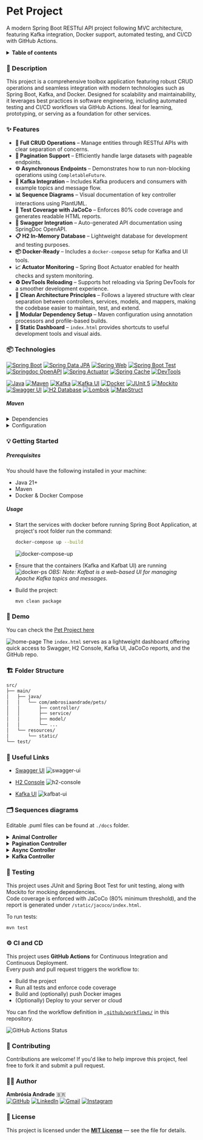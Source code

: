 # Pet Project
A modern Spring Boot RESTful API project following MVC architecture, featuring Kafka integration, Docker support, automated testing, and CI/CD with GitHub Actions.

<details>
<summary><b>Table of contents</b></summary>
  <ol>
    <li><a href="#-description">Description</a></li>
    <li><a href="#-features">Features</a></li>
    <li><a href="#-technologies">Technologies</a>
      <ul><li><a href="#maven">Maven</a></li></ul>
    </li>
    <li>
      <a href="#-getting-started">Getting Started</a>
      <ul>
        <li><a href="#prerequisites">Prerequisites</a></li>
        <li><a href="#usage">Usage</a></li>
      </ul>
    </li>
    <li><a href="#-demo">Demo</a></li>
    <li><a href="#-folder-structure">Folder Structure</a></li>
    <li><a href="#-useful-links">Useful Links</a></li>
    <li><a href="#-sequence-diagrams">Sequence Diagrams</a></li>
    <li><a href="#-testing">Testing</a></li>
    <li><a href="#-ci-and-cd">CI and CD</a></li>
    <li><a href="#-contributing">Contributing</a></li>
    <li><a href="#-author">Author</a></li>
    <li><a href="#-license">License</a></li>
  </ol>
</details>

### 📖 Description

This project is a comprehensive toolbox application featuring robust CRUD operations and seamless integration with modern technologies such as Spring Boot, Kafka, and Docker. Designed for scalability and maintainability, it leverages best practices in software engineering, including automated testing and CI/CD workflows via GitHub Actions. Ideal for learning, prototyping, or serving as a foundation for other services.

### ✨ Features

* **🔁 Full CRUD Operations** – Manage entities through RESTful APIs with clear separation of concerns.
* **📄 Pagination Support** – Efficiently handle large datasets with pageable endpoints.
* **⚙️ Asynchronous Endpoints** – Demonstrates how to run non-blocking operations using `CompletableFuture`.
* **📨 Kafka Integration** – Includes Kafka producers and consumers with example topics and message flow.
* **📊 Sequence Diagrams** – Visual documentation of key controller interactions using PlantUML.
* **🧪 Test Coverage with JaCoCo** – Enforces 80% code coverage and generates readable HTML reports.
* **🧰 Swagger Integration** – Auto-generated API documentation using SpringDoc OpenAPI.
* **📋 H2 In-Memory Database** – Lightweight database for development and testing purposes.
* **📦 Docker-Ready** – Includes a `docker-compose` setup for Kafka and UI tools.
* **📈 Actuator Monitoring** – Spring Boot Actuator enabled for health checks and system monitoring.
* **♻️ DevTools Reloading** – Supports hot reloading via Spring DevTools for a smoother development experience.
* **🧹 Clean Architecture Principles** – Follows a layered structure with clear separation between controllers, services, models, and mappers, making the codebase easier to maintain, test, and extend.
* **🔐 Modular Dependency Setup** – Maven configuration using annotation processors and profile-based builds.
* **📁 Static Dashboard** – `index.html` provides shortcuts to useful development tools and visual aids.


### 📦 Technologies

[![Spring Boot][springboot-shield]][springboot-url] [![Spring Data JPA][jpa-shield]][jpa-url] [![Spring Web][web-shield]][web-url] [![Spring Boot Test][test-shield]][test-url] [![Springdoc OpenAPI][springdoc-shield]][springdoc-url] [![Spring Actuator][actuator-shield]][actuator-url] [![Spring Cache][cache-shield]][cache-url] [![DevTools][devtools-shield]][devtools-url]

[![Java][java-shield]][java-url] [![Maven][maven-shield]][maven-url] [![Kafka][kafka-shield]][kafka-url] [![Kafka UI][kafbat-shield]][kafbat-url] [![Docker][docker-shield]][docker-url] [![JUnit 5][junit5-shield]][junit5-url] [![Mockito][mockito-shield]][mockito-url] [![Swagger UI][swagger-shield]][swagger-url] [![H2 Database][h2-shield]][h2-url] [![Lombok][lombok-shield]][lombok-url] [![MapStruct][mapstruct-shield]][mapstruct-url]

##### Maven

<details>
    <summary>Dependencies</summary>

```xml
<properties>
    <java.version>21</java.version>
    <lombok.version>1.18.30</lombok.version>
    <mapstruct.version>1.5.5.Final</mapstruct.version>
    <jacoco.version>0.8.10</jacoco.version>
    <springdoc.version>2.8.8</springdoc.version>
    <spring.boot.maven.plugin>3.2.5</spring.boot.maven.plugin>
    <maven.resources.plugin.version>3.3.1</maven.resources.plugin.version>
</properties>
<dependencies>
    <dependency>
        <groupId>org.springframework.boot</groupId>
        <artifactId>spring-boot-starter-data-jpa</artifactId>
    </dependency>
    <dependency>
        <groupId>org.springframework.boot</groupId>
        <artifactId>spring-boot-starter-web</artifactId>
    </dependency>
    <dependency>
        <groupId>com.h2database</groupId>
        <artifactId>h2</artifactId>
        <scope>runtime</scope>
    </dependency>
    <dependency>
        <groupId>org.projectlombok</groupId>
        <artifactId>lombok</artifactId>
        <version>${lombok.version}</version>
    </dependency>
    <dependency>
        <groupId>org.springframework.boot</groupId>
        <artifactId>spring-boot-starter-test</artifactId>
        <scope>test</scope>
    </dependency>
    <dependency>
        <groupId>org.mapstruct</groupId>
        <artifactId>mapstruct</artifactId>
        <version>${mapstruct.version}</version>
    </dependency>
    <dependency>
        <groupId>org.springdoc</groupId>
        <artifactId>springdoc-openapi-starter-webmvc-ui</artifactId>
        <version>${springdoc.version}</version>
    </dependency>
    <dependency>
        <groupId>org.springframework.boot</groupId>
        <artifactId>spring-boot-starter-actuator</artifactId>
    </dependency>
    <dependency>
        <groupId>org.springframework.kafka</groupId>
        <artifactId>spring-kafka</artifactId>
    </dependency>
    <dependency>
        <groupId>org.springframework.boot</groupId>
        <artifactId>spring-boot-starter-cache</artifactId>
    </dependency>
    <dependency>
        <groupId>org.springframework.boot</groupId>
        <artifactId>spring-boot-devtools</artifactId>
        <scope>runtime</scope>
        <optional>true</optional>
    </dependency>
</dependencies>
```
</details>

<details>
    <summary>Configuration</summary>

- _Spring Boot plugin to build executable JARs_
- _Maven compiler plugin with annotation processors for Lombok and MapStruct_
- _Loads dependency properties (can be removed if not used)_
- _Runs unit tests and sets up Mockito Java agent (if needed)_
- _JaCoCo plugin to measure code coverage, minimum 80%_
- _Copies the generated JaCoCo report to the static resources folder for frontend access_

```xml
<build>
    <plugins>
        <!-- Spring Boot plugin to build executable JARs -->
        <plugin>
            <groupId>org.springframework.boot</groupId>
            <artifactId>spring-boot-maven-plugin</artifactId>
            <version>${spring.boot.maven.plugin}</version>
            <executions>
                <execution>
                    <goals>
                        <goal>repackage</goal>
                    </goals>
                </execution>
            </executions>
        </plugin>

        <!-- Maven compiler plugin with annotation processors for Lombok and MapStruct -->
        <plugin>
            <groupId>org.apache.maven.plugins</groupId>
            <artifactId>maven-compiler-plugin</artifactId>
            <configuration>
                <source>${java.version}</source>
                <target>${java.version}</target>
                <generatedSourcesDirectory>${project.build.directory}/generated-sources/annotations
                </generatedSourcesDirectory>
                <annotationProcessorPaths>
                    <path>
                        <groupId>org.projectlombok</groupId>
                        <artifactId>lombok</artifactId>
                        <version>${lombok.version}</version>
                    </path>
                    <path>
                        <groupId>org.mapstruct</groupId>
                        <artifactId>mapstruct-processor</artifactId>
                        <version>${mapstruct.version}</version>
                    </path>
                </annotationProcessorPaths>
            </configuration>
        </plugin>

        <!-- Loads dependency properties (can be removed if not used) -->
        <plugin>
            <groupId>org.apache.maven.plugins</groupId>
            <artifactId>maven-dependency-plugin</artifactId>
            <executions>
                <execution>
                    <goals>
                        <goal>properties</goal>
                    </goals>
                </execution>
            </executions>
        </plugin>

        <!-- Runs unit tests and sets up Mockito Java agent (if needed) -->
        <plugin>
            <groupId>org.apache.maven.plugins</groupId>
            <artifactId>maven-surefire-plugin</artifactId>
            <configuration>
                <argLine>
                    -javaagent:${settings.localRepository}/org/mockito/mockito-core/${mockito.version}/mockito-core-${mockito.version}.jar
                </argLine>
            </configuration>
        </plugin>

        <!-- JaCoCo plugin to measure code coverage -->
        <plugin>
            <groupId>org.jacoco</groupId>
            <artifactId>jacoco-maven-plugin</artifactId>
            <version>${jacoco.version}</version>
            <executions>
                <!-- Prepares the JaCoCo agent before running tests -->
                <execution>
                    <goals>
                        <goal>prepare-agent</goal>
                    </goals>
                    <configuration>
                        <excludes>
                            <exclude>org/jcp/xml/**</exclude>
                            <exclude>com/sun/**</exclude>
                            <exclude>sun/*</exclude>
                            <exclude>java/*</exclude>
                            <exclude>jdk/*</exclude>
                            <exclude>javax/*</exclude>
                            <exclude>**/*Application.class</exclude>
                            <exclude>**/*$HibernateInstantiator.class</exclude>
                            <exclude>**/*$Proxy*.class</exclude>
                            <exclude>**/*$HibernateProxy*.class</exclude>
                            <exclude>**/*$EnhancerBySpringCGLIB*.class</exclude>
                        </excludes>
                    </configuration>
                </execution>

                <!-- Generates HTML report after running tests -->
                <execution>
                    <id>report</id>
                    <phase>verify</phase>
                    <goals>
                        <goal>report</goal>
                    </goals>
                    <configuration>
                        <excludes>
                            <exclude>**/models/**</exclude>
                            <exclude>**/entities/**</exclude>
                            <exclude>**/enums/**</exclude>
                            <exclude>**/exceptions/**</exclude>
                            <exclude>**/interfaces/**</exclude>
                            <exclude>**/*Application.class</exclude>
                        </excludes>
                    </configuration>
                </execution>

                <!-- Enforces a minimum coverage threshold during build -->
                <execution>
                    <id>check</id>
                    <goals>
                        <goal>check</goal>
                    </goals>
                    <configuration>
                        <rules>
                            <rule>
                                <element>BUNDLE</element>
                                <limits>
                                    <limit>
                                        <counter>INSTRUCTION</counter>
                                        <value>COVEREDRATIO</value>
                                        <minimum>0.80</minimum>
                                    </limit>
                                </limits>
                            </rule>
                        </rules>
                        <excludes>
                            <exclude>**/models/**</exclude>
                            <exclude>**/entities/**</exclude>
                            <exclude>**/enums/**</exclude>
                            <exclude>**/exceptions/**</exclude>
                            <exclude>**/interfaces/**</exclude>
                            <exclude>**/*Application.class</exclude>
                        </excludes>
                    </configuration>
                </execution>
            </executions>
        </plugin>

        <!-- Copies the generated JaCoCo report to the static resources folder for frontend access -->
        <plugin>
            <groupId>org.apache.maven.plugins</groupId>
            <artifactId>maven-resources-plugin</artifactId>
            <version>${maven.resources.plugin.version}</version>
            <executions>
                <execution>
                    <id>copy-jacoco-report</id>
                    <phase>prepare-package</phase>
                    <goals>
                        <goal>copy-resources</goal>
                    </goals>
                    <configuration>
                        <outputDirectory>${project.basedir}/src/main/resources/static/jacoco</outputDirectory>
                        <resources>
                            <resource>
                                <directory>${project.build.directory}/site/jacoco</directory>
                                <filtering>false</filtering>
                            </resource>
                        </resources>
                    </configuration>
                </execution>
            </executions>
        </plugin>
    </plugins>
</build>
```
</details>

### 💡 Getting Started

##### Prerequisites

You should have the following installed in your machine:

- Java 21+
- Maven
- Docker & Docker Compose

##### Usage

- Start the services with docker before running Spring Boot Application, at project's root folder run the command:
    ```sh
    docker-compose up --build
    ```
    ![docker-compose-up](./images/docker-compose-up.png)
- Ensure that the containers (Kafka and Kafbat UI) are running
    ![docker-ps](./images/docker-ps.png)
    _OBS: Note: Kafbat is a web-based UI for managing Apache Kafka topics and messages._

- Build the project:
    ```sh
    mvn clean package
    ```

### 🚀 Demo

You can check the [Pet Project here](demo-url)

![home-page](./images/home-page.png)
The `index.html` serves as a lightweight dashboard offering quick access to Swagger, H2 Console, Kafka UI, JaCoCo reports, and the GitHub repo.

### 🏗️ Folder Structure
```bash
src/
├── main/
│   ├── java/
│   │   └── com/ambrosiaandrade/pets/
│   │       ├── controller/
│   │       ├── service/
│   │       ├── model/
│   │       └── ...
│   └── resources/
│       └── static/
└── test/
```

### 🔗 Useful Links

- [Swagger UI](http://localhost:8080/swagger-ui/index.html)
    ![swagger-ui](./images/swagger-ui.png) 

- [H2 Console](http://localhost:8080/h2-console/)
    ![h2-console](./images/h2-console.png) 

- [Kafka UI](http://localhost:8081)
    ![kafbat-ui](./images/kafbat-ui.png)  

### 🗂️ Sequences diagrams

Editable .puml files can be found at `./docs` folder.

<details>
<summary><b>Animal Controller</b></summary>

  ![sequence-diagram-animal-controller](./docs/sequence-diagram-animal-controller.png)

</details>

<details>
<summary><b>Pagination Controller</b></summary>

  ![sequence-diagram-pagination-controller](./docs/sequence-diagram-pagination-controller.png)

</details>

<details>
<summary><b>Async Controller</b></summary>

This controller serves as a demonstration of asynchronous processing in Java. It is intended for educational purposes and does not perform any real business logic.

  ![sequence-diagram-async-controller](./docs/sequence-diagram-async-controller.png)

</details>

<details>
<summary><b>Kafka Controller</b></summary>

  ![sequence-diagram-kafka-controller](./docs/sequence-diagram-kafka-controller.png)

</details>

### 🧪 Testing

This project uses JUnit and Spring Boot Test for unit testing, along with Mockito for mocking dependencies.  
Code coverage is enforced with JaCoCo (80% minimum threshold), and the report is generated under `/static/jacoco/index.html`.

To run tests:
```sh
mvn test
```

### ⚙️ CI and CD

This project uses **GitHub Actions** for Continuous Integration and Continuous Deployment.  
Every push and pull request triggers the workflow to:

- Build the project
- Run all tests and enforce code coverage
- Build and (optionally) push Docker images
- (Optionally) Deploy to your server or cloud

You can find the workflow definition in [`.github/workflows/`](.github/workflows/) in this repository.

![GitHub Actions Status](https://github.com/ambrosiaandrade/pets/actions/workflows/maven-tests.yml/badge.svg)

### 🤝 Contributing

Contributions are welcome! If you'd like to help improve this project, feel free to fork it and submit a pull request.

### 🐱‍👤 Author

**Ambrósia Andrade** :brazil: <br/>
[![GitHub][github-shield]][github-url] [![LinkedIn][linkedin-shield]][linkedin-url] [![Gmail][gmail-shield]][gmail-url] [![Instagram][instagram-shield]][instagram-url]

### 📝 License

This project is licensed under the **[MIT License](LICENSE)** — see the file for details.

<!-- MARKDOWN LINKS & IMAGES -->

[demo-url]: http://localhost:8080/

[springboot-shield]: https://img.shields.io/badge/Spring_Boot-6DB33F?style=for-the-badge&logo=springboot&logoColor=white
[springboot-url]: https://spring.io/projects/spring-boot

[java-shield]: https://img.shields.io/badge/Java-21-007396?style=for-the-badge&logo=java&logoColor=white
[java-url]: https://www.oracle.com/java/

[maven-shield]: https://img.shields.io/badge/Maven-C71A36?style=for-the-badge&logo=apachemaven&logoColor=white
[maven-url]: https://maven.apache.org/

[kafka-shield]: https://img.shields.io/badge/Apache_Kafka-231F20?style=for-the-badge&logo=apachekafka&logoColor=white
[kafka-url]: https://kafka.apache.org/

[kafbat-shield]: https://img.shields.io/badge/Kafbat_UI-4B286D?style=for-the-badge&logo=apachekafka&logoColor=white
[kafbat-url]: https://github.com/kafbat/kafbat

[docker-shield]: https://img.shields.io/badge/Docker-2496ED?style=for-the-badge&logo=docker&logoColor=white
[docker-url]: https://www.docker.com/

[junit5-shield]: https://img.shields.io/badge/JUnit_5-25A162?style=for-the-badge&logo=junit5&logoColor=white
[junit5-url]: https://junit.org/junit5/

[mockito-shield]: https://img.shields.io/badge/Mockito-4EA94B?style=for-the-badge&logo=mockito&logoColor=white
[mockito-url]: https://site.mockito.org/

[swagger-shield]: https://img.shields.io/badge/Swagger_UI-85EA2D?style=for-the-badge&logo=swagger&logoColor=black
[swagger-url]: http://localhost:8080/swagger-ui/index.html

[h2-shield]: https://img.shields.io/badge/H2-4479A1?style=for-the-badge&logo=h2&logoColor=white
[h2-url]: https://www.h2database.com/

[jpa-shield]: https://img.shields.io/badge/Spring%20Data%20JPA-6DB33F?style=for-the-badge&logo=spring&logoColor=white
[jpa-url]: https://spring.io/projects/spring-data-jpa

[web-shield]: https://img.shields.io/badge/Spring%20Web-6DB33F?style=for-the-badge&logo=spring&logoColor=white
[web-url]: https://spring.io/projects/spring-boot

[lombok-shield]: https://img.shields.io/badge/Lombok-18A303?style=for-the-badge&logo=lombok&logoColor=white
[lombok-url]: https://projectlombok.org/

[test-shield]: https://img.shields.io/badge/Spring%20Boot%20Test-6DB33F?style=for-the-badge&logo=spring&logoColor=white
[test-url]: https://docs.spring.io/spring-boot/docs/current/reference/html/features.html#features.testing

[mapstruct-shield]: https://img.shields.io/badge/MapStruct-6C3483?style=for-the-badge&logo=mapbox&logoColor=white
[mapstruct-url]: https://mapstruct.org/

[springdoc-shield]: https://img.shields.io/badge/Springdoc%20OpenAPI-49A942?style=for-the-badge&logo=openapiinitiative&logoColor=white
[springdoc-url]: https://springdoc.org/

[actuator-shield]: https://img.shields.io/badge/Spring%20Actuator-6DB33F?style=for-the-badge&logo=spring&logoColor=white
[actuator-url]: https://docs.spring.io/spring-boot/docs/current/actuator-api/htmlsingle/

[cache-shield]: https://img.shields.io/badge/Spring%20Cache-6DB33F?style=for-the-badge&logo=spring&logoColor=white
[cache-url]: https://docs.spring.io/spring-boot/docs/current/reference/html/io.html#io.caching

[devtools-shield]: https://img.shields.io/badge/DevTools-6DB33F?style=for-the-badge&logo=spring&logoColor=white
[devtools-url]: https://docs.spring.io/spring-boot/docs/current/reference/html/using.html#using.devtools

<!-- Social media -->

[instagram-shield]: https://img.shields.io/badge/-Instagram-E4405F?style=for-the-badge&logo=instagram&logoColor=white
[instagram-url]:https://www.instagram.com/ambrosia_andrade_br/

[linkedin-shield]: https://img.shields.io/badge/-LinkedIn-black.svg?style=for-the-badge&logo=linkedin&colorB=blue
[linkedin-url]: https://linkedin.com/in/ambrosiaandrade

[gmail-shield]: https://img.shields.io/badge/-Gmail-EA4335?style=for-the-badge&logo=gmail&logoColor=white
[gmail-url]: mailto:ambrosiaandrade.pe@gmail.com

[github-shield]: https://img.shields.io/badge/-GitHub-181717?style=for-the-badge&logo=GitHub&logoColor=white
[github-url]: https://github.com/ambrosiaandrade